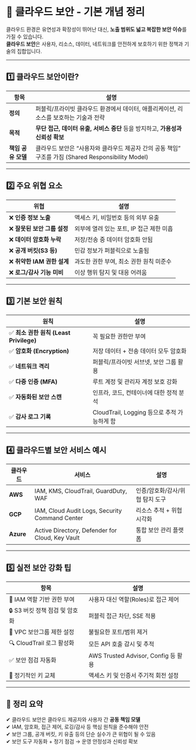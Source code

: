 # 🧭 클라우드 보안 - 기본 개념 정리

클라우드 환경은 유연성과 확장성이 뛰어난 대신, **노출 범위도 넓고 복잡한 보안 이슈**를 가질 수 있습니다.  
**클라우드 보안**은 사용자, 리소스, 데이터, 네트워크를 안전하게 보호하기 위한 정책과 기술의 집합입니다.

---

## 1️⃣ 클라우드 보안이란?

| 항목     | 설명 |
|----------|------|
| **정의** | 퍼블릭/프라이빗 클라우드 환경에서 데이터, 애플리케이션, 리소스를 보호하는 기술과 전략 |
| **목적** | **무단 접근, 데이터 유출, 서비스 중단** 등을 방지하고, **가용성과 신뢰성 확보** |
| **책임 공유 모델** | 클라우드 보안은 “사용자와 클라우드 제공자 간의 공동 책임” 구조를 가짐 (Shared Responsibility Model) |

---

## 2️⃣ 주요 위협 요소

| 위협                         | 설명 |
|------------------------------|------|
| ❌ **인증 정보 노출**             | 액세스 키, 비밀번호 등의 외부 유출 |
| ❌ **잘못된 보안 그룹 설정**       | 외부에 열려 있는 포트, IP 접근 제한 미흡 |
| ❌ **데이터 암호화 누락**          | 저장/전송 중 데이터 암호화 안됨 |
| ❌ **공개 버킷(S3 등)**            | 민감 정보가 퍼블릭으로 노출됨 |
| ❌ **취약한 IAM 권한 설계**        | 과도한 권한 부여, 최소 권한 원칙 미준수 |
| ❌ **로그/감사 기능 미비**         | 이상 행위 탐지 및 대응 어려움 |

---

## 3️⃣ 기본 보안 원칙

| 원칙                 | 설명 |
|----------------------|------|
| ✅ **최소 권한 원칙 (Least Privilege)** | 꼭 필요한 권한만 부여 |
| ✅ **암호화 (Encryption)**         | 저장 데이터 + 전송 데이터 모두 암호화 |
| ✅ **네트워크 격리**               | 퍼블릭/프라이빗 서브넷, 보안 그룹 활용 |
| ✅ **다중 인증 (MFA)**            | 루트 계정 및 관리자 계정 보호 강화 |
| ✅ **자동화된 보안 스캔**           | 인프라, 코드, 컨테이너에 대한 정적 분석 |
| ✅ **감사 로그 기록**              | CloudTrail, Logging 등으로 추적 가능하게 함 |

---

## 4️⃣ 클라우드별 보안 서비스 예시

| 클라우드  | 서비스                        | 설명 |
|-----------|-------------------------------|------|
| **AWS**   | IAM, KMS, CloudTrail, GuardDuty, WAF | 인증/암호화/감사/위협 탐지 도구 |
| **GCP**   | IAM, Cloud Audit Logs, Security Command Center | 리소스 추적 + 위협 시각화 |
| **Azure** | Active Directory, Defender for Cloud, Key Vault | 통합 보안 관리 플랫폼 |

---

## 5️⃣ 실전 보안 강화 팁

| 항목                     | 설명 |
|--------------------------|------|
| 🔐 IAM 역할 기반 권한 부여   | 사용자 대신 역할(Roles)로 접근 제어 |
| 🔒 S3 버킷 정책 점검 및 암호화 | 퍼블릭 접근 차단, SSE 적용 |
| 🧱 VPC 보안그룹 제한 설정    | 불필요한 포트/범위 제거 |
| 🔍 CloudTrail 로그 활성화  | 모든 API 호출 감시 및 추적 |
| ✅ 보안 점검 자동화        | AWS Trusted Advisor, Config 등 활용 |
| 👮 정기적인 키 교체        | 액세스 키 및 인증서 주기적 회전 설정 |

---

## 🎯 정리 요약

✔ 클라우드 보안은 클라우드 제공자와 사용자 간 **공동 책임 모델**  
✔ IAM, 암호화, 접근 제어, 로깅/감사 등 핵심 원칙을 준수해야 안전  
✔ 보안 그룹, 공개 버킷, 키 유출 등의 단순 실수가 큰 위협이 될 수 있음  
✔ 보안 도구 자동화 + 정기 점검 → 운영 안정성과 신뢰성 확보

